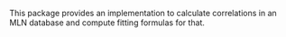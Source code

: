 This package provides an implementation to calculate correlations in an MLN database and compute fitting formulas for that.